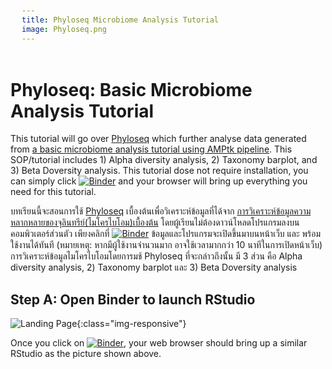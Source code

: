 ```yaml
---
title: Phyloseq Microbiome Analysis Tutorial
image: Phyloseq.png
---
```


# Phyloseq: Basic Microbiome Analysis Tutorial

This tutorial will go over [Phyloseq](https://joey711.github.io/phyloseq/index.html) which further analyse data generated from [a basic microbiome analysis tutorial using AMPtk pipeline](https://natpombubpa-lab.github.io/resources/Microbiome_Analysis). This SOP/tutorial includes 1) Alpha diversity analysis, 2) Taxonomy barplot, and 3) Beta Doversity analysis. This tutorial dose not require installation, you can simply click [![Binder](https://mybinder.org/badge_logo.svg)](https://mybinder.org/v2/gh/natpombubpa-lab/Rbinder-phyloseq/v5?urlpath=rstudio) and your browser will bring up everything you need for this tutorial. 


บทเรียนนี้จะสอนการใช้ [Phyloseq](https://joey711.github.io/phyloseq/index.html) เบื้องต้นเพื่อวิเคราะห์ข้อมูลที่ได้จาก [การวิเคราะห์ข้อมูลความหลากหลายของจุลินทรีย์(ไมโครไบโอม)เบื้องต้น](https://natpombubpa-lab.github.io/resources/Microbiome_Analysis) โดยผู้เรียนไม่ต้องดาวน์โหลดโปรแกรมลงบนคอมพิวเตอร์ส่วนตัว เพียงคลิกที่ [![Binder](https://mybinder.org/badge_logo.svg)](https://mybinder.org/v2/gh/natpombubpa-lab/Rbinder-phyloseq/v5?urlpath=rstudio) ข้อมูลและโปรแกรมจะเปิดขึ้นมาบนหน้าเว็บ และ พร้อมใช้งานได้ทันที (หมายเหตุ: หากมีผู้ใช้งานจำนวนมาก อาจใช้เวลามากกว่า 10 นาทีในการเปิดหน้าเว็บ) การวิเคราะห์ข้อมูลไมโครไบโอมโดยการมช้ Phyloseq ที่จะกล่าวถึงนั้น มี 3 ส่วน คือ Alpha diversity analysis, 2) Taxonomy barplot และ 3) Beta Doversity analysis

<style>
pre {
  font-family: Consolas,"courier new";
  width: 1188px;
  color: lightgreen;
  float: left;
  background-color: #0a0101;
  padding: 18px;
  font-size: 100%;
}
</style>

## Step A: Open Binder to launch RStudio

![Landing Page](../images/tools/Phyloseq_1.jpg){:class="img-responsive"}

Once you click on [![Binder](https://mybinder.org/badge_logo.svg)](https://mybinder.org/v2/gh/natpombubpa-lab/Rbinder-phyloseq/v5?urlpath=rstudio), your web browser should bring up a similar RStudio as the picture shown above.
